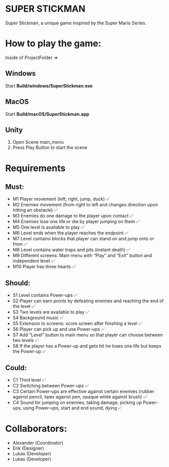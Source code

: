 # SUPER STICKMAN
Super Stickman, a unique game inspired by the Super Mario Series.

# How to play the game:
Inside of ProjectFolder =>

## Windows
Start **Build/windows/SuperStickman.exe**

## MacOS
Start **Build/macOS/SuperStickman.app**

## Unity
1. Open Scene main_menu
2. Press Play Button to start the scene

# Requirements
## Must:
- M1 Player movement (left, right, jump, duck) ✅ 
- M2 Enemies movement (from right to left and changes direction upon hitting an obstacle) ✅ 
- M3 Enemies do one damage to the player upon contact ✅
- M4 Enemies lose one life or die by player jumping on them ✅ 
- M5 One level is available to play ✅
- M6 Level ends when the player reaches the endpoint ✅
- M7 Level contains blocks that player can stand on and jump onto or from ✅
- M8 Level contains water traps and pits (instant death) ✅
- M9 Different screens: Main menu with “Play” and “Exit” button and independent level ✅ 
- M10 Player has three hearts ✅

## Should:
- S1 Level contains Power-ups ✅ 
- S2 Player can earn points by defeating enemies and reaching the end of the level ✅ 
- S3 Two levels are available to play ✅
- S4 Background music ✅
- S5 Extension to screens: score screen after finishing a level ✅
- S6 Player can pick up and use Power-ups  ✅ 
- S7 Add “Level” button to main menu so that player can choose between two levels ✅
- S8 If the player has a Power-up and gets hit he loses one life but keeps the Power-up ✅ 

## Could:
- C1 Third level ✅
- C2 Switching between Power-ups ✅
- C3 Certain Power-ups are effective against certain enemies (rubber against pencil, tipex against pen, opaque white against brush) ✅
- C4 Sound for jumping on enemies, taking damage, picking up Power-ups, using Power-ups, start and end sound, dying ✅

# Collaborators:
  - Alexander (Coordinator)
  - Erik (Designer)
  - Lukas (Developer)
  - Lukas (Developer)
